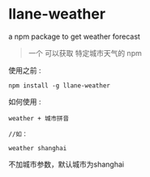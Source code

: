 # llane-weather
a npm package to get weather forecast

>一个 可以获取 特定城市天气的 npm

使用之前 :

```
npm install -g llane-weather
```

如何使用 : 

```
weather + 城市拼音

//如：

weather shanghai
```
不加城市参数，默认城市为shanghai
